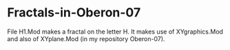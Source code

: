 # Fractals-in-Oberon-07

File H1.Mod makes a fractal on the letter H. 
It makes use of XYgraphics.Mod and also of XYplane.Mod (in my repository Oberon-07).
